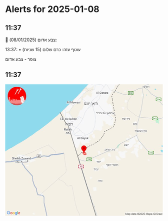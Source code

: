 # Alerts for 2025-01-08

## 11:37

🔴 צבע אדום (08/01/2025):

13:37:
• עוטף עזה: כרם שלום (15 שניות)

צופר - צבע אדום

## 11:37

![Photo](images/38288.jpg)

